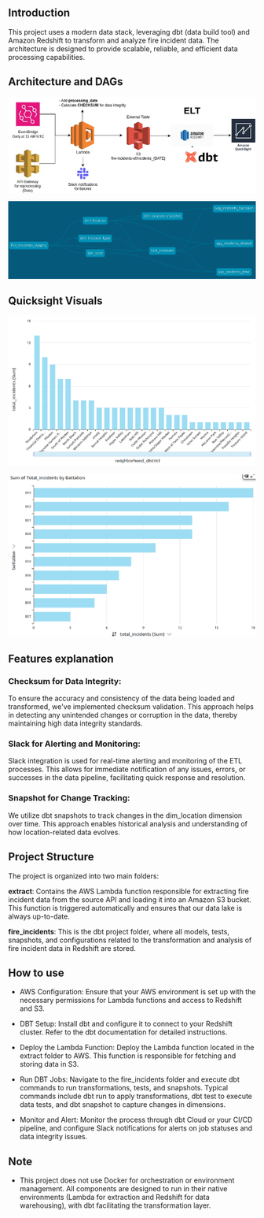 
## Introduction
This project uses a modern data stack, leveraging dbt (data build tool) and Amazon Redshift to transform and analyze fire incident data. The architecture is designed to provide scalable, reliable, and efficient data processing capabilities. 

## Architecture and DAGs

![Alt text](resources/architecture_final.jpg "Architecture")

![Alt text](resources/dag.png "DAG")

## Quicksight Visuals 

![Alt text](resources/graph1.png "visual1")

![Alt text](resources/graph2.png "visual2")

## Features explanation

### Checksum for Data Integrity: 
To ensure the accuracy and consistency of the data being loaded and transformed, we've implemented checksum validation. This approach helps in detecting any unintended changes or corruption in the data, thereby maintaining high data integrity standards.

### Slack for Alerting and Monitoring: 
Slack integration is used for real-time alerting and monitoring of the ETL processes. This allows for immediate notification of any issues, errors, or successes in the data pipeline, facilitating quick response and resolution.

### Snapshot for Change Tracking: 
We utilize dbt snapshots to track changes in the dim_location dimension over time. This approach enables historical analysis and understanding of how location-related data evolves.

## Project Structure
The project is organized into two main folders:

**extract**: Contains the AWS Lambda function responsible for extracting fire incident data from the source API and loading it into an Amazon S3 bucket. This function is triggered automatically and ensures that our data lake is always up-to-date.

**fire_incidents**: This is the dbt project folder, where all models, tests, snapshots, and configurations related to the transformation and analysis of fire incident data in Redshift are stored.

## How to use

- AWS Configuration: Ensure that your AWS environment is set up with the necessary permissions for Lambda functions and access to Redshift and S3.

- DBT Setup: Install dbt and configure it to connect to your Redshift cluster. Refer to the dbt documentation for detailed instructions.

- Deploy the Lambda Function: Deploy the Lambda function located in the extract folder to AWS. This function is responsible for fetching and storing data in S3.

- Run DBT Jobs: Navigate to the fire_incidents folder and execute dbt commands to run transformations, tests, and snapshots. Typical commands include dbt run to apply transformations, dbt test to execute data tests, and dbt snapshot to capture changes in dimensions.

- Monitor and Alert: Monitor the process through dbt Cloud or your CI/CD pipeline, and configure Slack notifications for alerts on job statuses and data integrity issues.

## Note

- This project does not use Docker for orchestration or environment management. All components are designed to run in their native environments (Lambda for extraction and Redshift for data warehousing), with dbt facilitating the transformation layer.